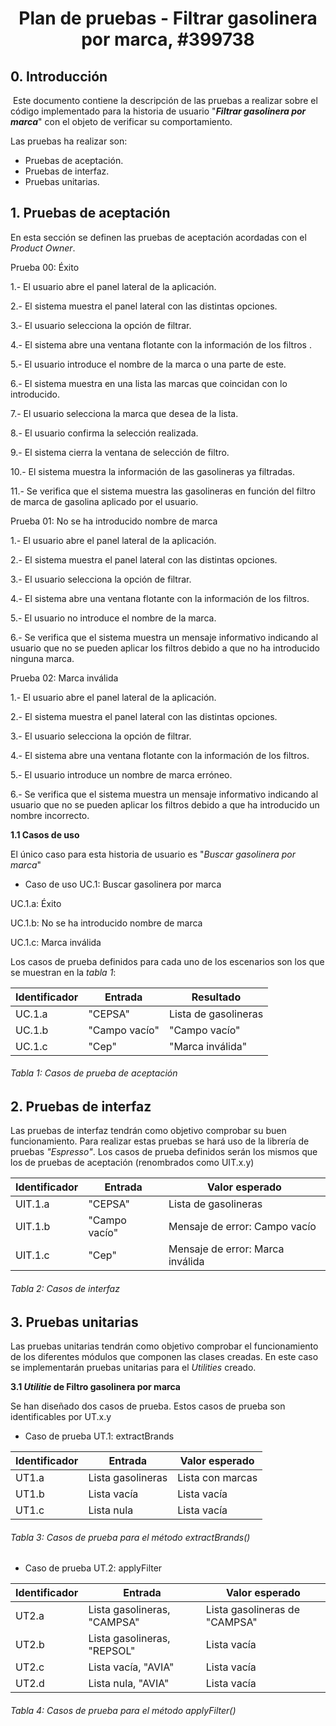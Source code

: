 <h1 style="text-align:center">Plan de pruebas - Filtrar gasolinera por marca, #399738</h1>

## 0. Introducción 

​	Este documento contiene la descripción de las pruebas a realizar sobre el código implementado para la historia de usuario "***Filtrar gasolinera por marca***" con el objeto de verificar su comportamiento.

Las pruebas ha realizar son:

* Pruebas de aceptación.
* Pruebas de interfaz. 
* Pruebas unitarias.

## 1. Pruebas de aceptación

En esta sección se definen las pruebas de aceptación acordadas con el *Product Owner*.

Prueba 00: Éxito

1.- El usuario abre el panel lateral de la aplicación.

2.- El sistema muestra el panel lateral con las distintas opciones.

3.- El usuario selecciona la opción de filtrar.

4.- El sistema abre una ventana flotante con la información de los filtros .

5.- El usuario introduce el nombre de la marca o una parte de este.

6.- El sistema muestra en una lista las marcas que coincidan con lo introducido.

7.- El usuario selecciona la marca que desea de la lista.

8.- El usuario confirma la selección realizada.

9.- El sistema cierra la ventana de selección de filtro.

10.- El sistema muestra la información de las gasolineras ya filtradas.

11.- Se verifica que el sistema muestra las gasolineras en función del filtro de marca de gasolina aplicado por el usuario.



Prueba 01: No se ha introducido nombre de marca

1.- El usuario abre el panel lateral de la aplicación.

2.- El sistema muestra el panel lateral con las distintas opciones.

3.- El usuario selecciona la opción de filtrar.

4.- El sistema abre una ventana flotante con la información de los filtros.

5.- El usuario no introduce el nombre de la marca.

6.- Se verifica que el sistema muestra un mensaje informativo indicando al usuario que no se pueden aplicar los filtros debido a que no ha introducido ninguna marca.



Prueba 02: Marca inválida

1.- El usuario abre el panel lateral de la aplicación.

2.- El sistema muestra el panel lateral con las distintas opciones.

3.- El usuario selecciona la opción de filtrar.

4.- El sistema abre una ventana flotante con la información de los filtros.

5.- El usuario introduce un nombre de marca erróneo.

6.- Se verifica que el sistema muestra un mensaje informativo indicando al usuario que no se pueden aplicar los filtros debido a que ha introducido un nombre incorrecto.

**1.1 Casos de uso** 

El único caso para esta historia de usuario es "*Buscar gasolinera por marca*"

* Caso de uso UC.1:  Buscar gasolinera por marca

UC.1.a: Éxito

UC.1.b: No se ha introducido nombre de marca

UC.1.c: Marca inválida 

Los casos de prueba definidos para cada uno de los escenarios son los que se muestran en la *tabla 1*:

| Identificador | Entrada       | Resultado            |
| :------------ | ------------- | -------------------- |
| UC.1.a        | "CEPSA"       | Lista de gasolineras |
| UC.1.b        | "Campo vacío" | "Campo vacío"        |
| UC.1.c        | "Cep"         | "Marca inválida"     |

###### Tabla 1: Casos de prueba de aceptación



## 2. Pruebas de interfaz 

Las pruebas de interfaz tendrán como objetivo comprobar su buen funcionamiento. Para realizar estas pruebas se hará uso de la librería de pruebas *"Espresso"*. Los casos de prueba definidos serán los mismos que los de pruebas de aceptación (renombrados como UIT.x.y) 

| Identificador | Entrada       | Valor esperado                   |
| ------------- | ------------- | -------------------------------- |
| UIT.1.a       | "CEPSA"       | Lista de gasolineras             |
| UIT.1.b       | "Campo vacío" | Mensaje de error: Campo vacío    |
| UIT.1.c       | "Cep"         | Mensaje de error: Marca inválida |

###### Tabla 2: Casos de interfaz

## 3. Pruebas unitarias 

Las pruebas unitarias tendrán como objetivo comprobar el funcionamiento de los diferentes módulos que componen las clases creadas. En este caso se implementarán pruebas unitarias para el *Utilities* creado.

**3.1 *Utilitie* de Filtro gasolinera por marca**

Se han diseñado dos casos de prueba. Estos casos de prueba son identificables por UT.x.y 

* Caso de prueba UT.1: extractBrands

| Identificador | Entrada           | Valor esperado   |
| ------------- | ----------------- | ---------------- |
| UT1.a         | Lista gasolineras | Lista con marcas |
| UT1.b         | Lista vacía       | Lista vacía      |
| UT1.c         | Lista nula        | Lista vacía      |

###### Tabla 3: Casos de prueba para el método extractBrands()



* Caso de prueba UT.2: applyFilter

| Identificador | Entrada                     | Valor esperado                |
| ------------- | --------------------------- | ----------------------------- |
| UT2.a         | Lista gasolineras, "CAMPSA" | Lista gasolineras de "CAMPSA" |
| UT2.b         | Lista gasolineras, "REPSOL" | Lista vacía                   |
| UT2.c         | Lista vacía, "AVIA"         | Lista vacía                   |
| UT2.d         | Lista nula, "AVIA"          | Lista vacía                   |

###### Tabla 4: Casos de prueba para el método applyFilter()



